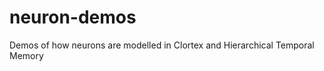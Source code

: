 neuron-demos
============

Demos of how neurons are modelled in Clortex and Hierarchical Temporal Memory
